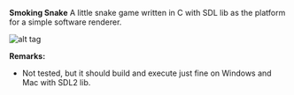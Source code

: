 __Smoking Snake__
A little snake game written in C with SDL lib as the platform for a simple software renderer.

![alt tag](https://i.imgur.com/Yt23AMM.png)

__Remarks:__
* Not tested, but it should build and execute just fine on Windows and Mac with SDL2 lib.
